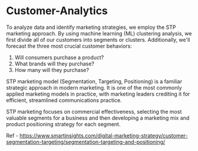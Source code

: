 # Customer-Analytics
To analyze data and identify marketing strategies, we employ the STP marketing approach. By using machine learning (ML) clustering analysis, we first divide all of our customers into segments or clusters. Additionally, we'll forecast the three most crucial customer behaviors:
1. Will consumers purchase a product?
2. What brands will they purchase?
3. How many will they purchase?

STP marketing model (Segmentation, Targeting, Positioning) is a familiar strategic approach in modern marketing. It is one of the most commonly applied marketing models in practice, with marketing leaders crediting it for efficient, streamlined communications practice.

STP marketing focuses on commercial effectiveness, selecting the most valuable segments for a business and then developing a marketing mix and product positioning strategy for each segment.

Ref - https://www.smartinsights.com/digital-marketing-strategy/customer-segmentation-targeting/segmentation-targeting-and-positioning/

